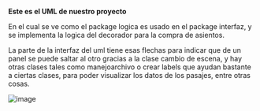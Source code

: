 **Este es el UML de nuestro proyecto**

En el cual se ve como el package logica es usado en el package interfaz, y se implementa la logica del decorador para la compra de asientos.

La parte de la interfaz del uml tiene esas flechas para indicar que de un panel se puede saltar al otro gracias a la clase cambio de escena,
y hay otras clases tales como manejoarchivo o crear labels que ayudan bastante a ciertas clases, para poder visualizar los datos de 
los pasajes, entre otras cosas.

![image](https://github.com/Falling-Bridge/ProyectoFinal-Desarrollo/assets/133477645/a6130a37-e5bb-4d4c-af7f-57592265880b)
